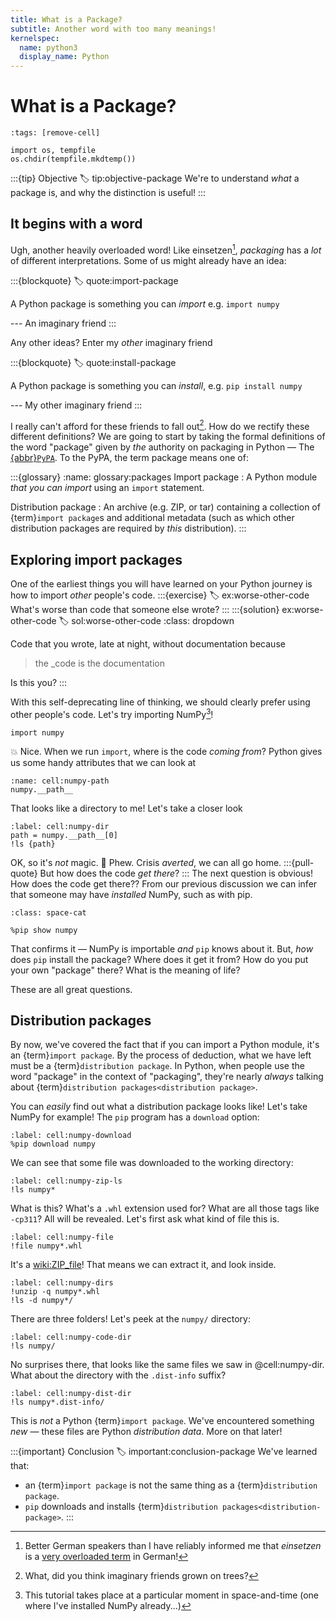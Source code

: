 ```yaml
---
title: What is a Package?
subtitle: Another word with too many meanings!
kernelspec:
  name: python3
  display_name: Python
---
```


# What is a Package?

```{code-cell} python3
:tags: [remove-cell]

import os, tempfile
os.chdir(tempfile.mkdtemp())
```

:::{tip} Objective
:label: tip:objective-package
We're to understand _what_ a package is, and why the distinction is useful!
:::

## It begins with a word

Ugh, another heavily overloaded word! Like einsetzen[^einsetzen], _packaging_ has a _lot_ of different interpretations. Some of us might already have an idea:

:::{blockquote}
:label: quote:import-package

A Python package is something you can _import_ e.g. `import numpy`

--- An imaginary friend
:::

Any other ideas? Enter my _other_ imaginary friend

:::{blockquote}
:label: quote:install-package

A Python package is something you can _install_, e.g. `pip install numpy`

--- My other imaginary friend
:::

I really can't afford for these friends to fall out[^im]. How do we rectify these different definitions? We are going to start by taking the formal definitions of the word "package" given by _the_ authority on packaging in Python — The [{abbr}`PyPA`](xref:ppug). To the PyPA, the term package means one of:

:::{glossary}
:name: glossary:packages
Import package
: A Python module _that you can import_ using an `import` statement.

Distribution package
: An archive (e.g. ZIP, or tar) containing a collection of {term}`import package`s and additional metadata (such as which other distribution packages are required by _this_ distribution).
:::

## Exploring import packages

One of the earliest things you will have learned on your Python journey is how to import _other_ people's code.
:::{exercise}
:label: ex:worse-other-code
What's worse than code that someone else wrote?
:::
:::{solution} ex:worse-other-code
:label: sol:worse-other-code
:class: dropdown

Code that you wrote, late at night, without documentation because

> the \_code is the documentation

Is this you?
:::

With this self-deprecating line of thinking, we should clearly prefer using other people's code. Let's try importing NumPy[^req]!

```{code-cell} python3
import numpy
```

💥 Nice. When we run `import`, where is the code _coming from_? Python gives us some handy attributes that we can look at

```{code-cell} python3
:name: cell:numpy-path
numpy.__path__
```

That looks like a directory to me! Let's take a closer look

```{code-cell} python3
:label: cell:numpy-dir
path = numpy.__path__[0]
!ls {path}
```

OK, so it's _not_ magic. 🧙 Phew. Crisis _averted_, we can all go home.
:::{pull-quote}
But how does the code _get there_?
:::
The next question is obvious! How does the code get there?? From our previous discussion we can infer that someone may have _installed_ NumPy, such as with pip.

```{code-cell} python3
:class: space-cat

%pip show numpy
```

That confirms it — NumPy is importable _and_ `pip` knows about it. But, _how_ does `pip` install the package? Where does it get it from? How do you put your own "package" there? What is the meaning of life?

These are all great questions.

## Distribution packages

By now, we've covered the fact that if you can import a Python module, it's an {term}`import package`. By the process of deduction, what we have left must be a {term}`distribution package`. In Python, when people use the word "package" in the context of "packaging", they're nearly _always_ talking about {term}`distribution packages<distribution package>`.

You can _easily_ find out what a distribution package looks like! Let's take NumPy for example! The `pip` program has a `download` option:

```{code-cell}
:label: cell:numpy-download
%pip download numpy
```

We can see that some file was downloaded to the working directory:

```{code-cell} python3
:label: cell:numpy-zip-ls
!ls numpy*
```

What is this? What's a `.whl` extension used for? What are all those tags like `-cp311`? All will be revealed. Let's first ask what kind of file this is.

```{code-cell} python3
:label: cell:numpy-file
!file numpy*.whl
```

It's a <wiki:ZIP_file>! That means we can extract it, and look inside.

```{code-cell} python3
:label: cell:numpy-dirs
!unzip -q numpy*.whl
!ls -d numpy*/
```

There are three folders! Let's peek at the `numpy/` directory:

```{code-cell} python3
:label: cell:numpy-code-dir
!ls numpy/
```

No surprises there, that looks like the same files we saw in @cell:numpy-dir. What about the directory with the `.dist-info` suffix?

```{code-cell} python3
:label: cell:numpy-dist-dir
!ls numpy*.dist-info/
```

This is _not_ a Python {term}`import package`. We've encountered something _new_ — these files are Python _distribution data_. More on that later!

:::{important} Conclusion
:label: important:conclusion-package
We've learned that:

- an {term}`import package` is not the same thing as a {term}`distribution package`.
- `pip` downloads and installs {term}`distribution packages<distribution-package>`.
  :::

[^einsetzen]: Better German speakers than I have reliably informed me that _einsetzen_ is a [very overloaded term](https://dict.zero-g.net/#q=einsetzen) in German!

[^req]: This tutorial takes place at a particular moment in space-and-time (one where I've installed NumPy already...)

[^im]: What, did you think imaginary friends grown on trees?
